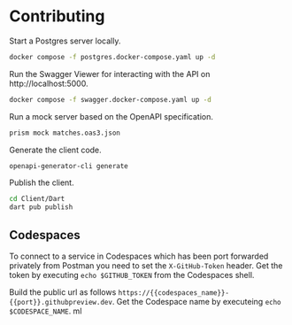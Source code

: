 # Contributing

Start a Postgres server locally.

```sh
docker compose -f postgres.docker-compose.yaml up -d
```

Run the Swagger Viewer for interacting with the API on http://localhost:5000.

```sh
docker compose -f swagger.docker-compose.yaml up -d
```

Run a mock server based on the OpenAPI specification.

```sh
prism mock matches.oas3.json
```

Generate the client code.

```sh
openapi-generator-cli generate
```

Publish the client.

```sh
cd Client/Dart
dart pub publish
```

## Codespaces

To connect to a service in Codespaces which has been port forwarded privately from Postman you need to set the `X-GitHub-Token` header. Get the token by executing `echo $GITHUB_TOKEN` from the Codespaces shell.

Build the public url as follows `https://{{codespaces_name}}-{{port}}.githubpreview.dev`. Get the Codespace name by executeing `echo $CODESPACE_NAME`.
ml